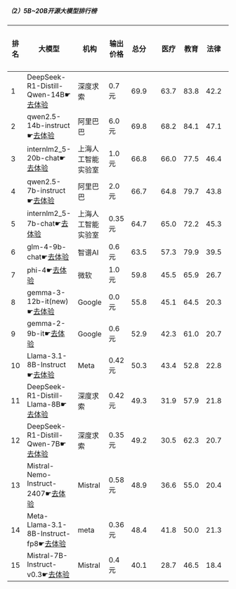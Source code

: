 ##### （2）5B~20B开源大模型排行榜
|排名|大模型|机构|输出价格|总分| |医疗|教育|法律|行政公务|心理健康|推理与数学计算|语言与指令遵从|
|---|-----|---|-------|---|-|----|---|---|------|-------|-----------|------------|
|1|DeepSeek-R1-Distill-Qwen-14B☛[去体验](https://easyllm.site/static/modelcompare.html?type=open-source)|深度求索|0.7元|69.9| |                    63.7|83.8|42.2|                    68.0|55.6|                    89.8|85.6|
|2|qwen2.5-14b-instruct☛[去体验](https://easyllm.site/static/modelcompare.html?type=open-source)|阿里巴巴|6.0元|69.8| |                    68.2|84.1|47.1|                    67.0|56.1|                    82.6|86.9|
|3|internlm2_5-20b-chat☛[去体验](https://easyllm.site/static/modelcompare.html?type=open-source)|上海人工智能实验室|1.0元|66.8| |                    66.0|77.5|46.4|                    66.4|52.7|                    77.1|84.4|
|4|qwen2.5-7b-instruct☛[去体验](https://easyllm.site/static/modelcompare.html?type=open-source)|阿里巴巴|2.0元|66.7| |                    64.8|79.7|43.8|                    59.6|56.0|                    80.2|83.4|
|5|internlm2_5-7b-chat☛[去体验](https://easyllm.site/static/modelcompare.html?type=open-source)|上海人工智能实验室|0.35元|64.7| |                    65.0|72.2|45.3|                    62.4|51.0|                    74.4|83.7|
|6|glm-4-9b-chat☛[去体验](https://easyllm.site/static/modelcompare.html?type=open-source)|智谱AI|0.6元|63.5| |                    57.3|79.9|39.5|                    64.1|47.1|                    74.0|83.0|
|7|phi-4☛[去体验](https://easyllm.site/static/modelcompare.html?type=open-source)|微软|1.0元|59.8| |                    45.5|65.9|26.7|                    66.1|43.2|                    89.8|83.5|
|8|gemma-3-12b-it(new)☛[去体验](https://easyllm.site/static/modelcompare.html?type=open-source)|Google|0.0元|55.8| |                    45.1|64.5|20.3|                    59.0|41.1|                    88.9|71.6|
|9|gemma-2-9b-it☛[去体验](https://easyllm.site/static/modelcompare.html?type=open-source)|Google|0.6元|52.9| |                    42.3|61.0|20.7|                    53.6|41.6|                    70.6|81.3|
|10|Llama-3.1-8B-Instruct☛[去体验](https://easyllm.site/static/modelcompare.html?type=open-source)|Meta|0.42元|50.3| |                    43.4|52.8|22.8|                    49.6|37.2|                    73.5|72.6|
|11|DeepSeek-R1-Distill-Llama-8B☛[去体验](https://easyllm.site/static/modelcompare.html?type=open-source)|深度求索|0.42元|49.3| |                    31.9|57.9|21.8|                    49.9|31.9|                    79.2|74.0|
|12|DeepSeek-R1-Distill-Qwen-7B☛[去体验](https://easyllm.site/static/modelcompare.html?type=open-source)|深度求索|0.35元|49.2| |                    30.5|62.3|20.7|                    48.8|30.4|                    81.3|71.0|
|13|Mistral-Nemo-Instruct-2407☛[去体验](https://easyllm.site/static/modelcompare.html?type=open-source)|Mistral|0.58元|48.9| |                    36.6|55.0|20.4|                    42.4|33.0|                    75.6|77.8|
|14|Meta-Llama-3.1-8B-Instruct-fp8☛[去体验](https://easyllm.site/static/modelcompare.html?type=open-source)|meta|0.36元|48.4| |                    41.8|50.0|21.3|                    43.2|34.0|                    72.7|73.7|
|15|Mistral-7B-Instruct-v0.3☛[去体验](https://easyllm.site/static/modelcompare.html?type=open-source)|Mistral|0.4元|40.1| |                    28.7|46.5|18.4|                    40.9|28.9|                    48.6|69.7|
    
